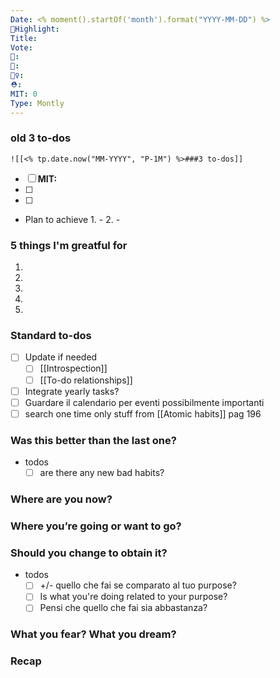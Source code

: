 ```yaml
---
Date: <% moment().startOf('month').format("YYYY-MM-DD") %>
💫Highlight: 
Title: 
Vote: 
🧔: 
💸: 
👯‍♀️: 
⛑: 
MIT: 0
Type: Montly
---
```

### old 3 to-dos
	![[<% tp.date.now("MM-YYYY", "P-1M") %>###3 to-dos]]

- [ ] **MIT:**
- [ ] 
- [ ] 

- Plan to achieve
	1. 
		- 
	2. 
		- 

### 5 things I'm greatful for
1. 
2. 
3. 
4. 
5. 

### Standard to-dos
- [ ] Update if needed
	- [ ] [[Introspection]]
	- [ ] [[To-do relationships]]
- [ ] Integrate yearly tasks?
- [ ] Guardare il calendario per eventi possibilmente importanti
- [ ] search one time only stuff from [[Atomic habits]] pag 196

### Was this better than the last one?

- todos
	- [ ] are there any new bad habits? 

### Where are you now?


### Where you’re going or want to go?


### Should you change to obtain it?

- todos
	- [ ] +/- quello che fai se comparato al tuo purpose? 
	- [ ] Is what you're doing related to your purpose? 
	- [ ] Pensi che quello che fai sia abbastanza? 

### What you fear? What you dream?


### Recap
